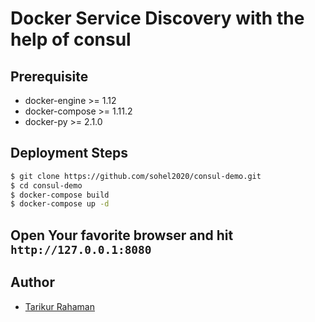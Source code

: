 # Docker Service Discovery with the help of consul

## Prerequisite
- docker-engine >= 1.12
- docker-compose >= 1.11.2
- docker-py >= 2.1.0

## Deployment Steps
```bash
$ git clone https://github.com/sohel2020/consul-demo.git
$ cd consul-demo
$ docker-compose build 
$ docker-compose up -d
```

## Open Your favorite browser and hit `http://127.0.0.1:8080`


## Author
- [Tarikur Rahaman](https://github.com/sohel2020)
